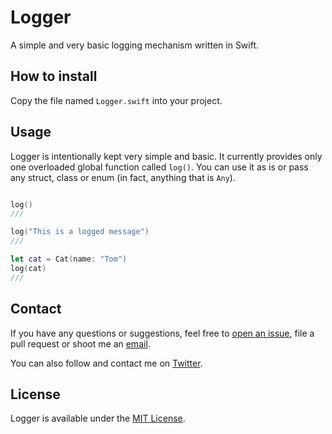 # Logger

A simple and very basic logging mechanism written in Swift.

## How to install

Copy the file named `Logger.swift` into your project.

## Usage

Logger is intentionally kept very simple and basic. It currently provides only one overloaded global function called `log()`. You can use it as is or pass any struct, class or enum (in fact, anything that is `Any`).

```swift

log()
/// 

log("This is a logged message")
///

let cat = Cat(name: "Tom")
log(cat)
/// 

```

## Contact

If you have any questions or suggestions, feel free to [open an issue][1], file a pull request or shoot me an [email][2].

You can also follow and contact me on [Twitter][3].

## License

Logger is available under the [MIT License][4].



[1]:	https://github.com/bennibrightside/Logger/issues/new "open an issue"
[2]:	mailto:apps@ben-boecker.de "email"
[3]:	https://twitter.com/BenBoecker "Twitter"
[4]:	https://github.com/bennibrightside/Logger/blob/master/LICENSE "MIT License"